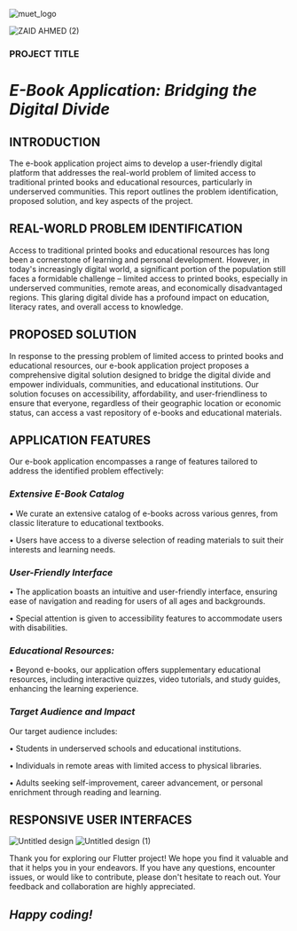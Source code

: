 ![muet_logo](https://github.com/iamzaidsoomro/Ebook-reading-app-20SW003-20SW055/assets/85921127/26ee6e2e-e092-4e95-99da-3fd3347cd14a)

![ZAID AHMED (2)](https://github.com/iamzaidsoomro/Ebook-reading-app-20SW003-20SW055/assets/85921127/73a62240-72c8-45e2-bb65-d0886b3a7ab0)


### PROJECT TITLE
# **_E-Book Application: Bridging the Digital Divide_**

## INTRODUCTION
The e-book application project aims to develop a user-friendly digital platform that addresses the real-world problem of limited access to traditional printed books and educational resources, particularly in underserved communities. This report outlines the problem identification, proposed solution, and key aspects of the project.

## REAL-WORLD PROBLEM IDENTIFICATION
Access to traditional printed books and educational resources has long been a cornerstone of learning and personal development. However, in today's increasingly digital world, a significant portion of the population still faces a formidable challenge – limited access to printed books, especially in underserved communities, remote areas, and economically disadvantaged regions. This glaring digital divide has a profound impact on education, literacy rates, and overall access to knowledge.

## PROPOSED SOLUTION
In response to the pressing problem of limited access to printed books and educational resources, our e-book application project proposes a comprehensive digital solution designed to bridge the digital divide and empower individuals, communities, and educational institutions. Our solution focuses on accessibility, affordability, and user-friendliness to ensure that everyone, regardless of their geographic location or economic status, can access a vast repository of e-books and educational materials.

## APPLICATION FEATURES
Our e-book application encompasses a range of features tailored to address the identified problem effectively:
### _Extensive E-Book Catalog_
•	We curate an extensive catalog of e-books across various genres, from classic literature to educational textbooks.

•	Users have access to a diverse selection of reading materials to suit their interests and learning needs.
### _User-Friendly Interface_
•	The application boasts an intuitive and user-friendly interface, ensuring ease of navigation and reading for users of all ages and backgrounds.

•	Special attention is given to accessibility features to accommodate users with disabilities.
### _Educational Resources:_
•	Beyond e-books, our application offers supplementary educational resources, including interactive quizzes, video tutorials, and study guides, enhancing the learning experience.
### _Target Audience and Impact_
Our target audience includes:

•	Students in underserved schools and educational institutions.

•	Individuals in remote areas with limited access to physical libraries.

•	Adults seeking self-improvement, career advancement, or personal enrichment through reading and learning.
## RESPONSIVE USER INTERFACES
![Untitled design](https://github.com/iamzaidsoomro/Ebook-reading-app-20SW003-20SW055/assets/85921127/0c0fb000-d99a-42da-9aa6-2263c5caaae0)
![Untitled design (1)](https://github.com/iamzaidsoomro/Ebook-reading-app-20SW003-20SW055/assets/85921127/6a1a8015-55c5-438e-926a-363533e3ca11)



Thank you for exploring our Flutter project! We hope you find it valuable and that it helps you in your endeavors. If you have any questions, encounter issues, or would like to contribute, please don't hesitate to reach out. Your feedback and collaboration are highly appreciated.

## _Happy coding!_






